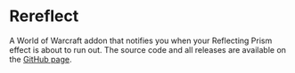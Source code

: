 # Rereflect
A World of Warcraft addon that notifies you when your Reflecting Prism effect is about to run out.
The source code and all releases are available on the [GitHub page](https://github.com/Kumodatsu/Rereflect).
